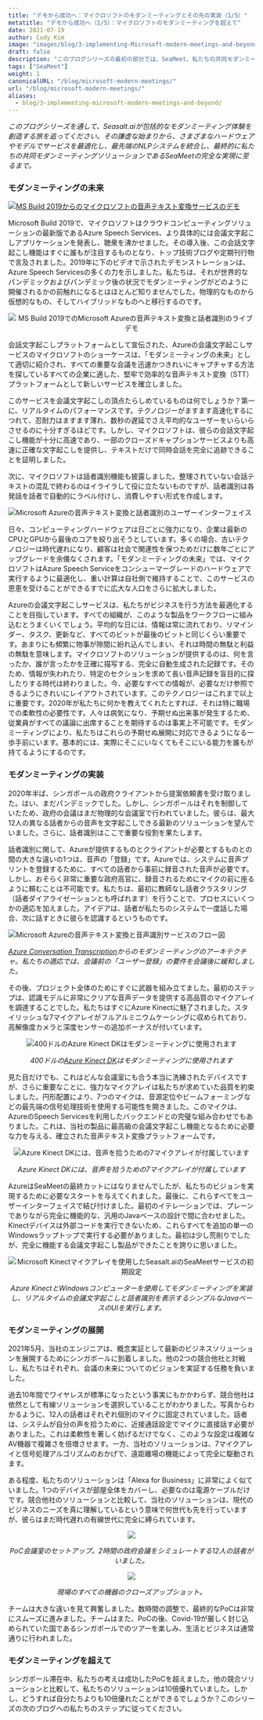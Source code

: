 ```yaml
---
title: "デモから成功へ：マイクロソフトのモダンミーティングとその先の実装（1/5）"
metatitle: "デモから成功へ（1/5）：マイクロソフトのモダンミーティングを超えて"
date: 2021-07-19
author: Cody Kim
image: "images/blog/3-implementing-Microsoft-modern-meetings-and-beyond/SeaMeet animation.gif"
draft: false
description: "このブログシリーズの最初の部分では、SeaMeet、私たちの共同モダンミーティングソリューションを作成するためのSeasalt.aiの旅を追ってください。"
tags: ["SeaMeet"]
weight: 1  
canonicalURL: "/blog/microsoft-modern-meetings/"
url: "/blog/microsoft-modern-meetings/"
aliases:
  - blog/3-implementing-microsoft-modern-meetings-and-beyond/
---
```


*このブログシリーズを通して、Seasalt.aiが包括的なモダンミーティング体験を創造する旅を追ってください。その謙虚な始まりから、さまざまなハードウェアやモデルでサービスを最適化し、最先端のNLPシステムを統合し、最終的に私たちの共同モダンミーティングソリューションであるSeaMeetの完全な実現に至るまで。*

### モダンミーティングの未来

[![MS Build 2019からのマイクロソフトの音声テキスト変換サービスのデモ](/images/blog/3-implementing-Microsoft-modern-meetings-and-beyond/ms-build-play.png)](https://www.youtube.com/watch?t=100&v=EYinMnQWgfU&feature=youtu.be)

Microsoft Build 2019で、マイクロソフトはクラウドコンピューティングソリューションの最新版であるAzure Speech Services、より具体的には会議文字起こしアプリケーションを発表し、聴衆を沸かせました。その導入後、この会話文字起こし機能はすぐに誰もが注目するものとなり、トップ技術ブログや定期刊行物で言及されました。2019年に下のビデオで示されたデモンストレーションは、Azure Speech Servicesの多くの力を示しました。私たちは、それが世界的なパンデミックおよびパンデミック後の状況でモダンミーティングがどのように開催されるかの前触れになるとはほとんど知りませんでした。物理的なものから仮想的なもの、そしてハイブリッドなものへと移行するのです。

<center>
<img src="/images/blog/3-implementing-Microsoft-modern-meetings-and-beyond/azure-demo.png" alt="MS Build 2019でのMicrosoft Azureの音声テキスト変換と話者識別のライブデモ"/>
</center>

会話文字起こしプラットフォームとして宣伝された、Azureの会議文字起こしサービスのマイクロソフトのショーケースは、「モダンミーティングの未来」として適切に紹介され、すべての重要な会議を迅速かつきれいにキャプチャする方法を探しているすべての企業に適した、堅牢で効率的な音声テキスト変換（STT）プラットフォームとして新しいサービスを確立しました。

このサービスを会議文字起こしの頂点たらしめているものは何でしょうか？第一に、リアルタイムのパフォーマンスです。テクノロジーがますます高速化するにつれて、忍耐力はますます薄れ、数秒の遅延でさえ平均的なユーザーをいらいらさせるのに十分すぎるほどです。しかし、マイクロソフトは、彼らの会話文字起こし機能が十分に高速であり、一部のクローズドキャプションサービスよりも高速に正確な文字起こしを提供し、テキストだけで同時会話を完全に追跡できることを証明しました。

次に、マイクロソフトは話者識別機能も披露しました。整理されていない会話テキストの混乱で終わるのはイライラして役に立たないものですが、話者識別は各発話を話者で自動的にラベル付けし、消費しやすい形式を作成します。

![Microsoft Azureの音声テキスト変換と話者識別のユーザーインターフェイス](/images/blog/3-implementing-Microsoft-modern-meetings-and-beyond/azure-ui.png)

日々、コンピューティングハードウェアは日ごとに強力になり、企業は最新のCPUとGPUから最後のコアを絞り出そうとしています。多くの場合、古いテクノロジーは時代遅れになり、顧客は社会で関連性を保つためだけに数年ごとにアップグレードを余儀なくされます。「モダンミーティングの未来」では、マイクロソフトはAzure Speech Serviceをコンシューマーグレードのハードウェアで実行するように最適化し、重い計算は自社側で維持することで、このサービスの恩恵を受けることができるすでに広大な人口をさらに拡大しました。

Azureの会議文字起こしサービスは、私たちがビジネスを行う方法を最適化することを目指しています。すべての組織が、このような製品をワークフローに組み込むとうまくいくでしょう。平均的な日には、情報は常に流れており、リマインダー、タスク、更新など、すべてのビットが最後のビットと同じくらい重要です。あまりにも頻繁に物事が隙間に紛れ込んでしまい、それは時間の無駄と利益の無駄を意味します。マイクロソフトのソリューションが提供するのは、何を言ったか、誰が言ったかを正確に描写する、完全に自動生成された記録です。そのため、情報が失われたり、特定のセクションを求めて長い音声記録を盲目的に探したりする時代は終わりました。今、必要なすべての情報が、必要なだけ参照できるようにきれいにレイアウトされています。このテクノロジーはこれまで以上に重要です。2020年が私たちに何かを教えてくれたとすれば、それは特に職場での柔軟性の必要性です。人々は病気になり、予期せぬ出来事が発生するため、従業員がすべての議論に出席することを期待するのは事実上不可能です。モダンミーティングにより、私たちはこれらの予期せぬ展開に対応できるようになる一歩手前にいます。基本的には、実際にそこにいなくてもそこにいる能力を誰もが持てるようにするのです。

### モダンミーティングの実装

2020年半ば、シンガポールの政府クライアントから提案依頼書を受け取りました。はい、まだパンデミックでした。しかし、シンガポールはそれを制御していたため、政府の会議はまだ物理的な会議室で行われていました。彼らは、最大12人の異なる話者からの音声を文字起こしできる最新のソリューションを望んでいました。さらに、話者識別はここで重要な役割を果たします。

話者識別に関して、Azureが提供するものとクライアントが必要とするものとの間の大きな違いの1つは、音声の「登録」です。Azureでは、システムに音声プリントを登録するために、すべての話者から事前に録音された音声が必要です。しかし、おそらく非常に重要な政府高官に、録音されるためにマイクの前に座るように頼むことは不可能です。私たちは、最初に教師なし話者クラスタリング（話者ダイアライゼーションとも呼ばれます）を行うことで、プロセスにいくつかの適応を加えました。アイデアは、話者が私たちのシステムで一度話した場合、次に話すときに彼らを認識するというものです。

![Microsoft Azureの音声テキスト変換と音声識別サービスのフロー図](/images/blog/3-implementing-Microsoft-modern-meetings-and-beyond/azure-diagram.png)

*[Azure Conversation Transcription](https://docs.microsoft.com/en-us/azure/cognitive-services/speech-service/conversation-transcription)からのモダンミーティングのアーキテクチャ。私たちの適応では、会議前の「ユーザー登録」の要件を会議後に緩和しました。*


その後、プロジェクト全体のためにすぐに武器を組み立てました。最初のステップは、認識モデルに非常にクリアな音声データを提供する高品質のマイクアレイを調達することでした。私たちはすぐにAzure Kinectに魅了されました。スタイリッシュな7マイクアレイがフルアルミニウムケーシングに収められており、高解像度カメラと深度センサーの追加ボーナスが付いています。

<center>
<img src="/images/blog/3-implementing-Microsoft-modern-meetings-and-beyond/kinect.png" alt="400ドルのAzure Kinect DKはモダンミーティングに使用されます"/>

*400ドルの[Azure Kinect DK](https://azure.microsoft.com/en-us/services/kinect-dk/)はモダンミーティングに使用されます*
</center>

見た目だけでも、これはどんな会議室にも合う本当に洗練されたデバイスですが、さらに重要なことに、強力なマイクアレイは私たちが求めていた品質を約束しました。円形配置により、7つのマイクは、音源定位やビームフォーミングなどの最先端の信号処理技術を使用する可能性を開きました。このマイクは、AzureのSpeech Servicesを利用したバックエンドとの完璧な組み合わせでもありました。これは、当社の製品に最高級の会議文字起こし機能となるために必要な力を与える、確立された音声テキスト変換プラットフォームです。

<center>
<img src="/images/blog/3-implementing-Microsoft-modern-meetings-and-beyond/kinect-spec.png" alt="Azure Kinect DKには、音声を拾うための7マイクアレイが付属しています"/>

*Azure Kinect DKには、音声を拾うための7マイクアレイが付属しています*
</center>

AzureはSeaMeetの最終カットにはなりませんでしたが、私たちのビジョンを実現するために必要なスタートを与えてくれました。最後に、これらすべてをユーザーインターフェイスで結び付けました。最初のイテレーションでは、プレーンでありながら完全に機能的な、汎用のJavaベースの設計で間に合わせました。Kinectデバイスは外部コードを実行できないため、これらすべてを追加の単一のWindowsラップトップで実行する必要がありました。最初は少し荒削りでしたが、完全に機能する会議文字起こし製品ができたことを誇りに思いました。

<center>
<img src="/images/blog/3-implementing-Microsoft-modern-meetings-and-beyond/seameet-old.png" alt="Microsoft Kinectマイクアレイを使用したSeasalt.aiのSeaMeetサービスの初期設定"/>

*Azure KinectとWindowsコンピューターを使用してモダンミーティングを実装し、リアルタイムの会議文字起こしと話者識別を表示するシンプルなJavaベースのUIを実行します。*
</center>

### モダンミーティングの展開

2021年5月、当社のエンジニアは、概念実証として最新のビジネスソリューションを展開するためにシンガポールに到着しました。他の2つの競合他社と対戦し、私たちはそれぞれ、会議の未来についてのビジョンを実証する任務を負いました。

過去10年間でワイヤレスが標準になったという事実にもかかわらず、競合他社は依然として有線ソリューションを選択していることがわかりました。写真からわかるように、12人の話者はそれぞれ個別のマイクに固定されていました。話者は、システムが自分の声を拾うために、近接通話設定でマイクに直接話す必要がありました。これは柔軟性を著しく妨げるだけでなく、このような設定は複雑なAV機器で複雑さを倍増させます。一方、当社のソリューションは、7マイクアレイと信号処理アルゴリズムのおかげで、遠距離場の機能によって完全に駆動されます。

ある程度、私たちのソリューションは「Alexa for Business」に非常によく似ていました。1つのデバイスが部屋全体をカバーし、必要なのは電源ケーブルだけです。競合他社のソリューションと比較して、当社のソリューションは、現代のビジネスのニーズを真に理解しているという意味で何世代も先を行っていますが、彼らはまだ時代遅れの有線世代に完全に縛られています。

<center>
<img src="/images/blog/3-implementing-Microsoft-modern-meetings-and-beyond/poc-setup.png"/>

*PoC会議室のセットアップ。2時間の政府会議をシミュレートする12人の話者がいました。*

<img src="/images/blog/3-implementing-Microsoft-modern-meetings-and-beyond/poc-captioned.png"/>

*現場のすべての機器のクローズアップショット。*
</center>

チームは大きな違いを見て興奮しました。数時間の調整で、最終的なPoCは非常にスムーズに進みました。チームはまた、PoCの後、Covid-19が厳しく封じ込められていた国であるシンガポールでのツアーを楽しみ、生活とビジネスは通常通りに行われました。

### モダンミーティングを超えて

シンガポール滞在中、私たちの考えは成功したPoCを超えました。他の競合ソリューションと比較して、私たちのソリューションは10倍優れていました。しかし、どうすれば自分たちよりも10倍優れたことができるでしょうか？このシリーズの次のブログへの私たちのステップに従ってください。

